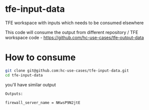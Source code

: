 # tfe-input-data
TFE workspace with inputs which needs to be consumed elsewhere


This code will consume the output from different repository / TFE workspace code - https://github.com/hc-use-cases/tfe-output-data



# How to consume 

```bash
git clone git@github.com:hc-use-cases/tfe-input-data.git
cd tfe-input-data
```

you'll have similar output

```bash
Outputs:

firewall_server_name = NKwsP9N2jtE
```
